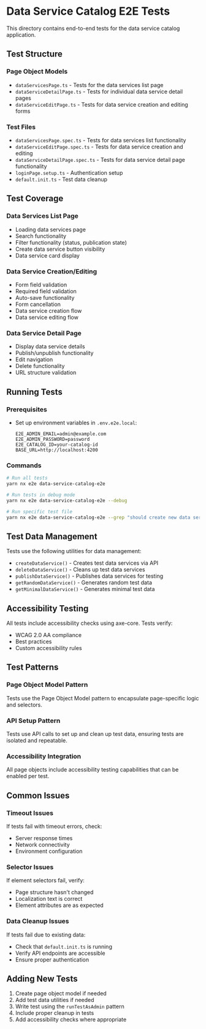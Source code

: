 # Data Service Catalog E2E Tests

This directory contains end-to-end tests for the data service catalog application.

## Test Structure

### Page Object Models

- `dataServicesPage.ts` - Tests for the data services list page
- `dataServiceDetailPage.ts` - Tests for individual data service detail pages
- `dataServiceEditPage.ts` - Tests for data service creation and editing forms

### Test Files

- `dataServicesPage.spec.ts` - Tests for data services list functionality
- `dataServiceEditPage.spec.ts` - Tests for data service creation and editing
- `dataServiceDetailPage.spec.ts` - Tests for data service detail page functionality
- `loginPage.setup.ts` - Authentication setup
- `default.init.ts` - Test data cleanup

## Test Coverage

### Data Services List Page

- Loading data services page
- Search functionality
- Filter functionality (status, publication state)
- Create data service button visibility
- Data service card display

### Data Service Creation/Editing

- Form field validation
- Required field validation
- Auto-save functionality
- Form cancellation
- Data service creation flow
- Data service editing flow

### Data Service Detail Page

- Display data service details
- Publish/unpublish functionality
- Edit navigation
- Delete functionality
- URL structure validation

## Running Tests

### Prerequisites

- Set up environment variables in `.env.e2e.local`:
  ```
  E2E_ADMIN_EMAIL=admin@example.com
  E2E_ADMIN_PASSWORD=password
  E2E_CATALOG_ID=your-catalog-id
  BASE_URL=http://localhost:4200
  ```

### Commands

```bash
# Run all tests
yarn nx e2e data-service-catalog-e2e

# Run tests in debug mode
yarn nx e2e data-service-catalog-e2e --debug

# Run specific test file
yarn nx e2e data-service-catalog-e2e --grep "should create new data service"
```

## Test Data Management

Tests use the following utilities for data management:

- `createDataService()` - Creates test data services via API
- `deleteDataService()` - Cleans up test data services
- `publishDataService()` - Publishes data services for testing
- `getRandomDataService()` - Generates random test data
- `getMinimalDataService()` - Generates minimal test data

## Accessibility Testing

All tests include accessibility checks using axe-core. Tests verify:

- WCAG 2.0 AA compliance
- Best practices
- Custom accessibility rules

## Test Patterns

### Page Object Model Pattern

Tests use the Page Object Model pattern to encapsulate page-specific logic and selectors.

### API Setup Pattern

Tests use API calls to set up and clean up test data, ensuring tests are isolated and repeatable.

### Accessibility Integration

All page objects include accessibility testing capabilities that can be enabled per test.

## Common Issues

### Timeout Issues

If tests fail with timeout errors, check:

- Server response times
- Network connectivity
- Environment configuration

### Selector Issues

If element selectors fail, verify:

- Page structure hasn't changed
- Localization text is correct
- Element attributes are as expected

### Data Cleanup Issues

If tests fail due to existing data:

- Check that `default.init.ts` is running
- Verify API endpoints are accessible
- Ensure proper authentication

## Adding New Tests

1. Create page object model if needed
2. Add test data utilities if needed
3. Write test using the `runTestAsAdmin` pattern
4. Include proper cleanup in tests
5. Add accessibility checks where appropriate
